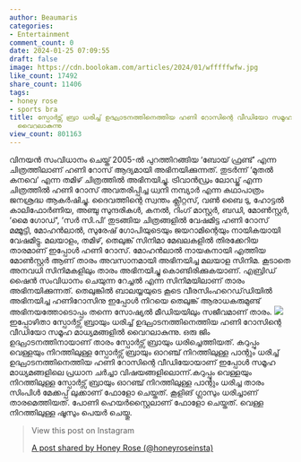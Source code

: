 ```yaml
---
author: Beaumaris
categories:
- Entertainment
comment_count: 0
date: 2024-01-25 07:09:55
draft: false
image: https://cdn.boolokam.com/articles/2024/01/wfffffwfw.jpg
like_count: 17492
share_count: 11406
tags:
- honey rose
- sports bra
title: സ്പോർട്സ് ബ്രാ ധരിച്ച് ഉദ്ഘാടനത്തിനെത്തിയ ഹണി റോസിന്റെ വീഡിയോ സമൂഹ മാധ്യമങ്ങളിൽ
  വൈറലാകുന്നു
view_count: 801163
---
```


വിനയൻ സംവിധാനം ചെയ്ത് 2005-ൽ പുറത്തിറങ്ങിയ ‘ബോയ്‌ ഫ്രണ്ട്’ എന്ന ചിത്രത്തിലാണ് ഹണി റോസ് ആദ്യമായി അഭിനയിക്കുന്നത്. തുടർന്ന് ‘മുതൽ കനവെ’ എന്ന തമിഴ് ചിത്രത്തിൽ അഭിനയിച്ചു. ട്രിവാൻഡ്രം ലോഡ്ജ് എന്ന ചിത്രത്തിൽ ഹണി റോസ് അവതരിപ്പിച്ച ധ്വനി നമ്പ്യാർ എന്ന കഥാപാത്രം ജനശ്രദ്ധ ആകർഷിച്ചു. ദൈവത്തിന്റെ സ്വന്തം ക്ലീറ്റസ്, വൺ ബൈ ടു, ഹോട്ടൽ കാലിഫോർണിയ, അഞ്ചു സുന്ദരികൾ, കനൽ, റിംഗ് മാസ്റ്റർ, ബഡി, മോൺസ്റ്റർ, ‘മൈ ഗോഡ്‘, ‘സർ സി.പി‘ തുടങ്ങിയ ചിത്രങ്ങളിൽ വേഷമിട്ട ഹണി റോസ് മമ്മൂട്ടി, മോഹൻലാൽ, സുരേഷ് ഗോപിയുടെയും ജയറാമിന്റെയും നായികയായി വേഷമിട്ടു. മലയാളം, തമിഴ്, തെലുങ്ക് സിനിമാ മേഖലകളിൽ തിരക്കേറിയ താരമാണ് ഇപ്പോൾ ഹണി റോസ്. മോഹൻലാൽ നായകനായി എത്തിയ മോൺസ്റ്റർ ആണ് താരം അവസാനമായി അഭിനയിച്ച മലയാള സിനിമ. കൂടാതെ അനവധി സിനിമകളിലും താരം അഭിനയിച്ചു കൊണ്ടിരിക്കുകയാണ്. എബ്രിഡ് ഷൈൻ സംവിധാനം ചെയുന്ന റേച്ചൽ എന്ന സിനിമയിലാണ് താരം അഭിനയിക്കുന്നത്. തെലുങ്കിൽ ബാലയ്യയുടെ കൂടെ വീരസിംഹറെഡ്‌ഡിയിൽ അഭിനയിച്ച ഹണിറോസിനു ഇപ്പോൾ നിറയെ തെലുങ്ക് ആരാധകരുമുണ്ട് അഭിനയത്തോടൊപ്പം തന്നെ സോഷ്യൽ മീഡിയയിലും സജീവമാണ് താരം. ![](https://cdn.boolokam.com/articles/2024/01/wfffffwfw.jpg)ഇപ്പോഴിതാ സ്പോർട്സ് ബ്രായും ധരിച്ച് ഉദ്ഘാടനത്തിനെത്തിയ ഹണി റോസിന്റെ വീഡിയോ സമൂഹ മാധ്യമങ്ങളിൽ വൈറലാകുന്നു. ഒരു ജിം ഉദ്ഘാടനത്തിനായാണ് താരം സ്പോർട്സ് ബ്രായും ധരിച്ചെത്തിയത്. കറുപ്പും വെള്ളയും നിറത്തിലുള്ള സ്പോർട്സ് ബ്രായും ഓറഞ്ച് നിറത്തിലുള്ള പാന്റും ധരിച്ച് ഉദ്ഘാടനത്തിനെത്തിയ ഹണി റോസിന്റെ വീഡിയോയാണ് ഇപ്പോൾ സമൂഹ​ മാധ്യമങ്ങളിലെ പ്രധാന ചർച്ചാ വിഷയങ്ങളിലൊന്ന്.കറുപ്പും വെള്ളയും നിറത്തിലുള്ള സ്പോർട്സ് ബ്രായും ഓറഞ്ച് നിറത്തിലുള്ള പാന്റും ധരിച്ച താരം സിംപിൾ മേക്കപ്പ് ലുക്കാണ് ഫോളോ ചെയ്തത്. കൂളിങ് ഗ്ലാസും ധരിച്ചാണ് താരമെത്തിയത്. പോണി ഹെയർസ്റ്റൈലാണ് ഫോളോ ചെയ്തത്. വെള്ള നിറത്തിലുള്ള ഷൂസും പെയർ ചെയ്തു. 

> View this post on Instagram
> 
> [A post shared by Honey Rose (@honeyroseinsta)](https://www.instagram.com/reel/C2cg0v0PGqK/?utm_source=ig_embed&utm_campaign=loading)